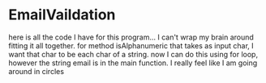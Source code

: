 # EmailVaildation
here is all the code I have for this program... I can't wrap my brain around fitting it all together.
 for method isAlphanumeric that takes as input char, I want that char to be each char of a string. now I can do this using for loop, however the string email is in the main function. I really feel like I am going around in circles
